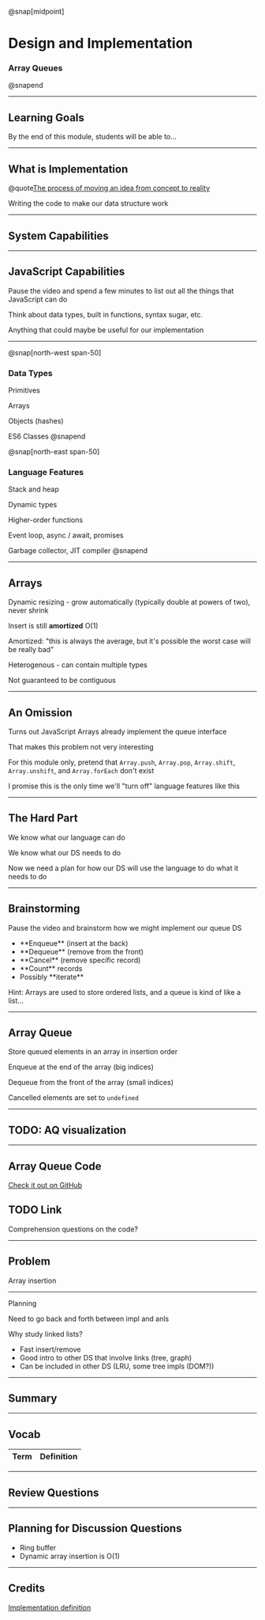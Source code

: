 @snap[midpoint]

# Design and Implementation

### Array Queues

@snapend

---

## Learning Goals

By the end of this module, students will be able to...

---

## What is Implementation

@quote[The process of moving an idea from concept to reality](wictionary)

Writing the code to make our data structure work



---

## System Capabilities

---

## JavaScript Capabilities

Pause the video and spend a few minutes to list out all the things that JavaScript can do

Think about data types, built in functions, syntax sugar, etc.

Anything that could maybe be useful for our implementation

---

@snap[north-west span-50]
### Data Types

Primitives

Arrays

Objects (hashes)

ES6 Classes
@snapend

@snap[north-east span-50]
### Language Features

Stack and heap

Dynamic types

Higher-order functions

Event loop, async / await, promises

Garbage collector, JIT compiler
@snapend

---

## Arrays

Dynamic resizing - grow automatically (typically double at powers of two), never shrink

Insert is still **amortized** O(1)

<p class="small">Amortized: "this is always the average, but it's possible the worst case will be really bad"</p>

Heterogenous - can contain multiple types

Not guaranteed to be contiguous

---

## An Omission

Turns out JavaScript Arrays already implement the queue interface

<p class="small">That makes this problem not very interesting</p>

For this module only, pretend that `Array.push`, `Array.pop`, `Array.shift`, `Array.unshift`, and `Array.forEach` don't exist

<p class="small">I promise this is the only time we'll "turn off" language features like this</p>

---

## The Hard Part

We know what our language can do

We know what our DS needs to do

Now we need a plan for how our DS will use the language to do what it needs to do

---

## Brainstorming

Pause the video and brainstorm how we might implement our queue DS

<ul class="small">
<li>**Enqueue** (insert at the back)</li>
<li>**Dequeue** (remove from the front)</li>
<li>**Cancel** (remove specific record)</li>
<li>**Count** records</li>
<li>Possibly **iterate**</li>
</ul>

Hint: Arrays are used to store ordered lists, and a queue is kind of like a list...

---

## Array Queue

Store queued elements in an array in insertion order

Enqueue at the end of the array (big indices)

Dequeue from the front of the array (small indices)

Cancelled elements are set to `undefined`

---

## TODO: AQ visualization

---

## Array Queue Code

[Check it out on GitHub]()

## TODO Link

Comprehension questions on the code?

---

## Problem

Array insertion 


---

Planning

Need to go back and forth between impl and anls

Why study linked lists?
- Fast insert/remove
- Good intro to other DS that involve links (tree, graph)
- Can be included in other DS (LRU, some tree impls (DOM?))





---

## Summary

---

## Vocab

| Term | Definition |
| ---| ---------- |

---

## Review Questions


---

## Planning for Discussion Questions

- Ring buffer
- Dynamic array insertion is O(1)

---

## Credits

[Implementation definition](https://en.wiktionary.org/wiki/implementation)
